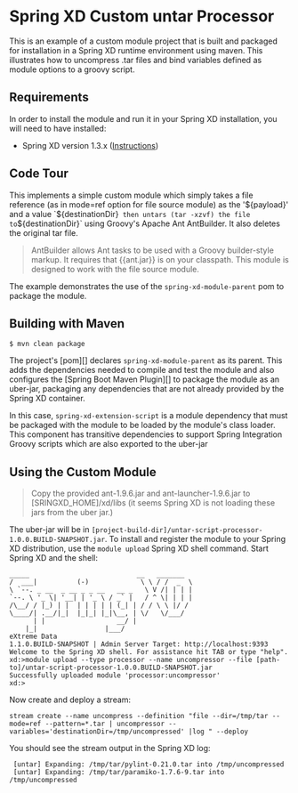 Spring XD Custom untar Processor
=============================

This is an example of a custom module project that is built and packaged for installation in a Spring XD runtime environment using maven. 
This illustrates how to uncompress .tar files and bind variables defined as module options to a groovy script.

## Requirements

In order to install the module and run it in your Spring XD installation, you will need to have installed:

* Spring XD version 1.3.x ([Instructions](http://docs.spring.io/spring-xd/docs/current/reference/html/#getting-started))

## Code Tour

This implements a simple custom module which simply takes a file reference (as in mode=ref option for file source module) as the '${payload}' and a value `${destinationDir}`  then untars (tar -xzvf) the file to `${destinationDir}` using Groovy's Apache Ant AntBuilder. It also deletes the original tar file.
> AntBuilder allows Ant tasks to be used with a Groovy builder-style markup. It requires that {{ant.jar}} is on your classpath. This module is designed to work with the file source module.

The example demonstrates the use of the `spring-xd-module-parent` pom to package the module.

## Building with Maven

	$ mvn clean package

The project's [pom][] declares `spring-xd-module-parent` as its parent. This adds the dependencies needed to compile and test 
the module and also configures the [Spring Boot Maven Plugin][] to package the module as an uber-jar, packaging any dependencies that are not already provided by the Spring XD container. 

In this case, `spring-xd-extension-script` is a module dependency that must be packaged with the module to be loaded by the module's class loader.
 This component has transitive dependencies to support Spring Integration Groovy scripts which are also exported to the uber-jar

## Using the Custom Module

> Copy the provided ant-1.9.6.jar and ant-launcher-1.9.6.jar to [SRINGXD_HOME]/xd/libs (it seems Spring XD is not loading these jars from the uber jar.)

The uber-jar will be in `[project-build-dir]/untar-script-processor-1.0.0.BUILD-SNAPSHOT.jar`. To install and register the module to your Spring XD distribution,
 use the `module upload` Spring XD shell command. Start Spring XD and the shell:


	_____                           __   _______
	/  ___|          (-)             \ \ / /  _  \
	\ `--. _ __  _ __ _ _ __   __ _   \ V /| | | |
 	`--. \ '_ \| '__| | '_ \ / _` |   / ^ \| | | |
	/\__/ / |_) | |  | | | | | (_| | / / \ \ |/ /
	\____/| .__/|_|  |_|_| |_|\__, | \/   \/___/
    	  | |                  __/ |
      	|_|                 |___/
	eXtreme Data
	1.1.0.BUILD-SNAPSHOT | Admin Server Target: http://localhost:9393
	Welcome to the Spring XD shell. For assistance hit TAB or type "help".
	xd:>module upload --type processor --name uncompressor --file [path-to]/untar-script-processor-1.0.0.BUILD-SNAPSHOT.jar
	Successfully uploaded module 'processor:uncompressor'
	xd:>


Now create and deploy a stream:

	stream create --name uncompress --definition "file --dir=/tmp/tar --mode=ref --pattern=*.tar | uncompressor --variables='destinationDir=/tmp/uncompressed' |log " --deploy 


You should see the stream output in the Spring XD log:


	 [untar] Expanding: /tmp/tar/pylint-0.21.0.tar into /tmp/uncompressed
	 [untar] Expanding: /tmp/tar/paramiko-1.7.6-9.tar into /tmp/uncompressed


